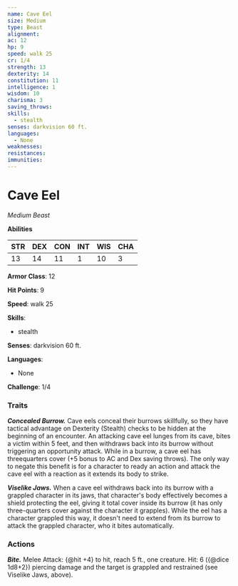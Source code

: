 ```yaml
---
name: Cave Eel
size: Medium
type: Beast
alignment: 
ac: 12
hp: 9
speed: walk 25
cr: 1/4
strength: 13
dexterity: 14
constitution: 11
intelligence: 1
wisdom: 10
charisma: 3
saving_throws:
skills:
  - stealth
senses: darkvision 60 ft.
languages:
  - None
weaknesses:
resistances:
immunities:
---
```


# Cave Eel

*Medium Beast*

**Abilities**

| STR | DEX | CON | INT | WIS | CHA |
| --- | --- | --- | --- | --- | --- |
| 13 | 14 | 11 | 1 | 10 | 3 |

**Armor Class**: 12

**Hit Points**: 9

**Speed**: walk 25

**Skills**:
  - stealth

**Senses**: darkvision 60 ft.

**Languages**:
  - None

**Challenge**: 1/4

### Traits
***Concealed Burrow.*** Cave eels conceal their burrows skillfully, so they have tactical advantage on Dexterity (Stealth) checks to be hidden at the beginning of an encounter. An attacking cave eel lunges from its cave, bites a victim within 5 feet, and then withdraws back into its burrow without triggering an opportunity attack. While in a burrow, a cave eel has threequarters cover (+5 bonus to AC and Dex saving throws). The only way to negate this benefit is for a character to ready an action and attack the cave eel with a reaction as it extends its body to strike.

***Viselike Jaws.*** When a cave eel withdraws back into its burrow with a grappled character in its jaws, that character's body effectively becomes a shield protecting the eel, giving it total cover inside its burrow (it has only three-quarters cover against the character it grapples). While the eel has a character grappled this way, it doesn't need to extend from its burrow to attack the grappled character, who it bites automatically.

### Actions
***Bite.*** Melee Attack: {@hit +4} to hit, reach 5 ft., one creature. Hit: 6 ({@dice 1d8+2}) piercing damage and the target is grappled and restrained (see Viselike Jaws, above).

